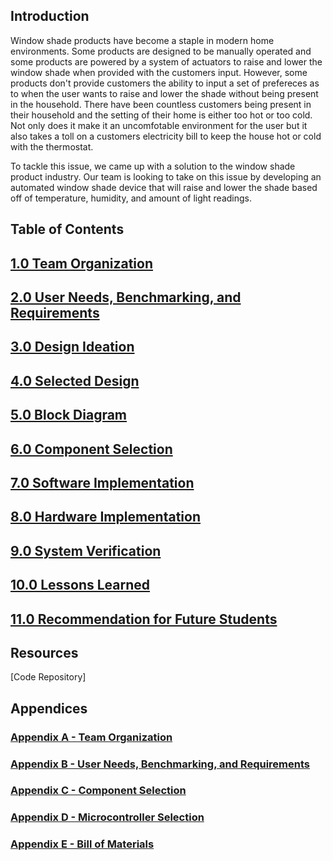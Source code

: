 **Introduction**
---
Window shade products have become a staple in modern home environments. Some products are designed to be manually operated and some products are powered by a system of actuators to raise and lower the window shade when provided with the customers input. However, some products don't provide customers the ability to input a set of prefereces as to when the user wants to raise and lower the shade without being present in the household. There have been countless customers being present in their household and the setting of their home is either too hot or too cold. Not only does it make it an uncomfotable environment for the user but it also takes a toll on a customers electricity bill to keep the house hot or cold with the thermostat.

To tackle this issue, we came up with a solution to the window shade product industry. Our team is looking to take on this issue by developing an automated window shade device that will raise and lower the shade based off of temperature, humidity, and amount of light readings. 

**Table of Contents**
---

## [1.0 Team Organization](Team_Organization.md)
## [2.0 User Needs, Benchmarking, and Requirements](UserNeeds_Benchmarking_Requirements.md)
## [3.0 Design Ideation](Design_Ideation.md)
## [4.0 Selected Design](Selected_Design.md)
## [5.0 Block Diagram](Block_Diagram.md)
## [6.0 Component Selection](Component_Selection.md)
## [7.0 Software Implementation](Software_Implementation.md)
## [8.0 Hardware Implementation](Hardware_Implementation.md)
## [9.0 System Verification](System_Verification.md)
## [10.0 Lessons Learned](Lessons_Learned.md)
## [11.0 Recommendation for Future Students](Recommendation_for_Future_Students.md)

**Resources**
---
[Code Repository]

## Appendices 

### [Appendix A - Team Organization](Appendix_A.md)
### [Appendix B - User Needs, Benchmarking, and Requirements](Appendix_B.md)
### [Appendix C - Component Selection](Appendix_C.md)
### [Appendix D - Microcontroller Selection](Appendix_D.md)
### [Appendix E - Bill of Materials](Appendix_E.md)
